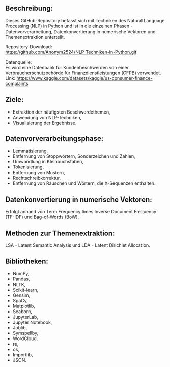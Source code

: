 Beschreibung:  
-
Dieses GitHub-Repository befasst sich mit Techniken des Natural Language Processing (NLP) in Python
und ist in die einzelnen Phasen - Datenvorverarbeitung, Datenkonvertierung in numerische Vektoren und
Themenextraktion unterteilt. 

Repository-Download:        
https://github.com/Anonym2524/NLP-Techniken-in-Python.git

Datenquelle:  
Es wird eine Datenbank für Kundenbeschwerden von einer Verbraucherschutzbehörde für Finanzdienstleistungen (CFPB) verwendet.
Link: https://www.kaggle.com/datasets/kaggle/us-consumer-finance-complaints  

Ziele:  
-
- Extraktion der häufigsten Beschwerdethemen,
- Anwendung von NLP-Techniken,
- Visualisierung der Ergebnisse.

Datenvorverarbeitungsphase:
-
- Lemmatisierung,
- Entfernung von Stoppwörtern, Sonderzeichen und Zahlen,
- Umwandlung in Kleinbuchstaben,
- Tokenisierung,
- Entfernung von Mustern,
- Rechtschreibkorrektur,
- Entfernung von Rauschen und Wörtern, die X-Sequenzen enthalten.

Datenkonvertierung in numerische Vektoren:
-
Erfolgt anhand von Term Frequency times Inverse Document Frequency (TF-IDF) und Bag-of-Words (BoW). 

Methoden zur Themenextraktion: 
-
LSA - Latent Semantic Analysis und LDA - Latent Dirichlet Allocation. 

Bibliotheken:
-
- NumPy,
- Pandas,
- NLTK,
- Scikit-learn,
- Gensim,
- SpaCy,
- Matplotlib,
- Seaborn,
- JupyterLab,
- Jupyter Notebook,
- Joblib,
- Symspellby,
- WordCloud,
- re,
- os,
- Importlib,
- JSON.

